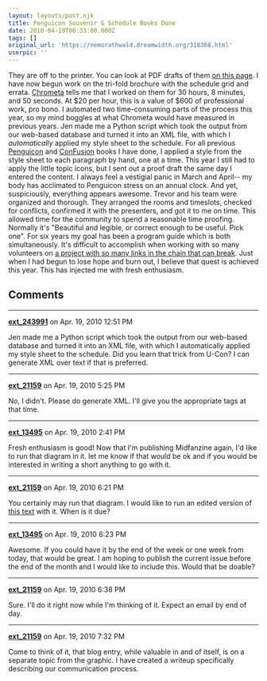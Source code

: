 ```yaml
---
layout: layouts/post.njk
title: Penguicon Souvenir & Schedule Books Done
date: 2010-04-19T06:33:00.000Z
tags: []
original_url: 'https://nemorathwald.dreamwidth.org/318368.html'
userpic: ''
---
```

They are off to the printer. You can look at PDF drafts of them [on this page](http://drop.io/0vcshsx). I have now begun work on the tri-fold brochure with the schedule grid and errata. [Chrometa](http://www.chrometa.com/) tells me that I worked on them for 30 hours, 8 minutes, and 50 seconds. At $20 per hour, this is a value of $600 of professional work, pro bono. I automated two time-consuming parts of the process this year, so my mind boggles at what Chrometa would have measured in previous years. Jen made me a Python script which took the output from our web-based database and turned it into an XML file, with which I _automatically_ applied my style sheet to the schedule. For all previous [Penguicon](http://penguicon.org) and [ConFusion](http://confusion.stilyagi.org/) books I have done, I applied a style from the style sheet to each paragraph by hand, one at a time. This year I still had to apply the little topic icons, but I sent out a proof draft the same day I entered the content. I always feel a vestigial panic in March and April-- my body has acclimated to Penguicon stress on an annual clock. And yet, suspiciously, everything appears awesome. Trevor and his team were organized and thorough. They arranged the rooms and timeslots, checked for conflicts, confirmed it with the presenters, and got it to me on time. This allowed time for the community to spend a reasonable time proofing. Normally it's "Beautiful and legible, or correct enough to be useful. Pick one". For six years my goal has been a program guide which is both simultaneously. It's difficult to accomplish when working with so many volunteers on [a project with so many links in the chain that can break](http://picasaweb.google.com/lh/photo/lGVhQsvld7qJYlDbohU-dA?feat=directlink). Just when I had begun to lose hope and burn out, I believe that quest is achieved this year. This has injected me with fresh enthusiasm.

## Comments

---

**[ext_243991](https://www.dreamwidth.org/users/ext_243991)** on Apr. 19, 2010 12:51 PM

Jen made me a Python script which took the output from our web-based database and turned it into an XML file, with which I automatically applied my style sheet to the schedule. Did you learn that trick from U-Con? I can generate XML over text if that is preferred.

---

**[ext_21159](https://www.dreamwidth.org/users/ext_21159)** on Apr. 19, 2010 5:25 PM

No, I didn't. Please do generate XML. I'll give you the appropriate tags at that time.

---

**[ext_13495](https://www.dreamwidth.org/users/ext_13495)** on Apr. 19, 2010 2:41 PM

Fresh enthusiasm is good! Now that I'm publishing Midfanzine again, I'd like to run that diagram in it. let me know if that would be ok and if you would be interested in writing a short anything to go with it.

---

**[ext_21159](https://www.dreamwidth.org/users/ext_21159)** on Apr. 19, 2010 6:21 PM

You certainly may run that diagram. I would like to run an edited version of [this text](http://matt-arnold.livejournal.com/211297.html) with it. When is it due?

---

**[ext_13495](https://www.dreamwidth.org/users/ext_13495)** on Apr. 19, 2010 6:23 PM

Awesome. If you could have it by the end of the week or one week from today, that would be great. I am hoping to publish the current issue before the end of the month and I would like to include this. Would that be doable?

---

**[ext_21159](https://www.dreamwidth.org/users/ext_21159)** on Apr. 19, 2010 6:38 PM

Sure. I'll do it right now while I'm thinking of it. Expect an email by end of day.

---

**[ext_21159](https://www.dreamwidth.org/users/ext_21159)** on Apr. 19, 2010 7:32 PM

Come to think of it, that blog entry, while valuable in and of itself, is on a separate topic from the graphic. I have created a writeup specifically describing our communication process.
